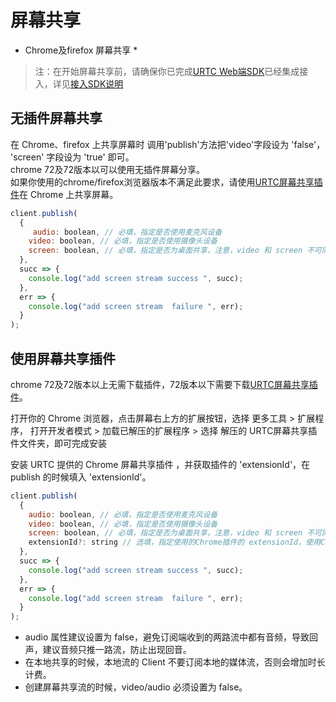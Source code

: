 # 屏幕共享

* Chrome及firefox 屏幕共享 *

> 注：在开始屏幕共享前，请确保你已完成[URTC Web端SDK](https://github.com/ucloud/urtc-sdk-web)已经集成接入，详见[接入SDK说明](https://github.com/ucloud/urtc-sdk-web/blob/master/Manual.md) 

## 无插件屏幕共享

在 Chrome、firefox 上共享屏幕时 调用'publish'方法把'video'字段设为 'false'， 'screen' 字段设为 'true' 即可。   
chrome 72及72版本以可以使用无插件屏幕分享。   
如果你使用的chrome/firefox浏览器版本不满足此要求，请使用[URTC屏幕共享插件](http://urtcsdk.cn-bj.ufileos.com/URTC-screen-extention.zip)在 Chrome 上共享屏幕。

```js
client.publish(
  {
     audio: boolean, // 必填，指定是否使用麦克风设备
    video: boolean, // 必填，指定是否使用摄像头设备
    screen: boolean, // 必填，指定是否为桌面共享，注意，video 和 screen 不可同时为 true
  },
  succ => {
    console.log("add screen stream success ", succ);
  },
  err => {
    console.log("add screen stream  failure ", err);
  }
);
```

## 使用屏幕共享插件

chrome 72及72版本以上无需下载插件，72版本以下需要下载[URTC屏幕共享插件](http://urtcsdk.cn-bj.ufileos.com/URTC-screen-extention.zip)。

打开你的 Chrome 浏览器，点击屏幕右上方的扩展按钮，选择 更多工具 > 扩展程序， 打开开发者模式 > 加载已解压的扩展程序 > 选择 解压的 URTC屏幕共享插件文件夹，即可完成安装

安装 URTC 提供的 Chrome 屏幕共享插件 ，并获取插件的 'extensionId'，在 publish 的时候填入 'extensionId'。

```js
client.publish(
  {
    audio: boolean, // 必填，指定是否使用麦克风设备
    video: boolean, // 必填，指定是否使用摄像头设备
    screen: boolean, // 必填，指定是否为桌面共享，注意，video 和 screen 不可同时为 true
    extensionId?: string // 选填，指定使用的Chrome插件的 extensionId，使用Chrome屏幕共享插件时必填
  },
  succ => {
    console.log("add screen stream success ", succ);
  },
  err => {
    console.log("add screen stream  failure ", err);
  }
);
```

* audio 属性建议设置为 false，避免订阅端收到的两路流中都有音频，导致回声，建议音频只推一路流，防止出现回音。
* 在本地共享的时候，本地流的 Client 不要订阅本地的媒体流，否则会增加时长计费。
* 创建屏幕共享流的时候，video/audio 必须设置为 false。







